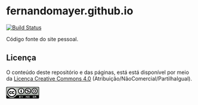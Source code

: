 # fernandomayer.github.io

[![Build Status](https://travis-ci.org/fernandomayer/fernandomayer.github.io.svg)](https://travis-ci.org/fernandomayer/fernandomayer.github.io)

Código fonte do site pessoal.

## Licença

O conteúdo deste repositório e das páginas, está está disponível por
meio da [Licença Creative Commons 4.0][]
(Atribuição/NãoComercial/PartilhaIgual).

![Licença Creative Commons 4.0](img/CC_by-nc-sa_88x31.png)


[Licença Creative Commons 4.0]: https://creativecommons.org/licenses/by-nc-sa/4.0/deed.pt_BR
[R Markdown]: http://rmarkdown.rstudio.com

